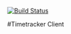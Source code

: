 [![Build Status](https://travis-ci.org/lagranovskiy/timetracker-client.svg?branch=master)](https://travis-ci.org/lagranovskiy/timetracker-client)

#Timetracker Client

